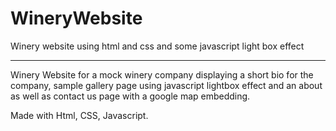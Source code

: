 # WineryWebsite
Winery website using html and css and some javascript light box effect
**************************************************************************************************************************************************************************

Winery Website for a mock winery company displaying a short bio for the company, sample gallery page using javascript lightbox effect and an about as well as
contact us page with a google map embedding.

Made with Html, CSS, Javascript.
